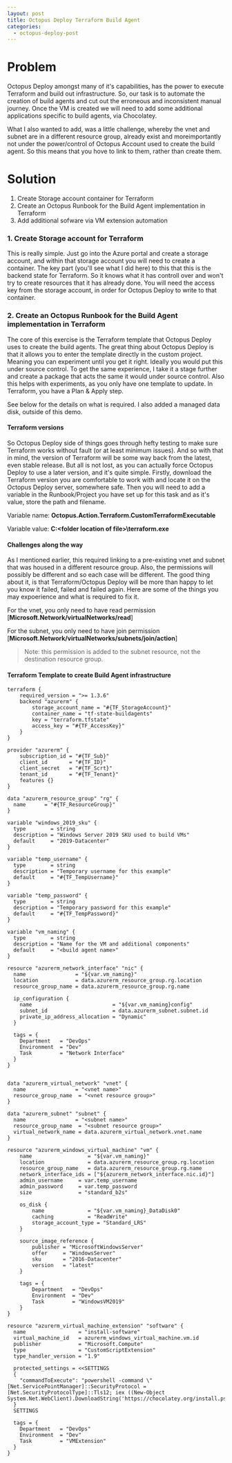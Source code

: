 ```yaml
---
layout: post
title: Octopus Deploy Terraform Build Agent
categories:
  - octopus-deploy-post
---
```


# Problem

Octopus Deploy amongst many of it's capabilities, has the power to execute Terraform and build out infrastructure.
So, our task is to automate the creation of build agents and cut out the erroneous and inconsistent manual journey. 
Once the VM is created we will need to add some additional applications specific to build agents, via Chocolatey.

What I also wanted to add, was a little challenge, whereby the vnet and subnet are in a different resource group,
already exist and moreimportantly not under the power/control of Octopus Account used to create the build agent.
So this means that you hove to link to them, rather than create them.

# Solution

1. Create Storage account container for Terraform
2. Create an Octopus Runbook for the Build Agent implementation in Terraform
3. Add additional sofware via VM extension automation

### 1. Create Storage account for Terraform

This is really simple. Just go into the Azure portal and create a storage account, and within that storage account
you will need to create a container. The key part (you'll see what I did here) to this that this is the backend
state for Terraform. So it knows what it has controll over and won't try to create resources that it has already done.
You will need the access key from the storage account, in order for Octopus Deploy to write to that container.

### 2. Create an Octopus Runbook for the Build Agent implementation in Terraform

The core of this exercise is the Terraform template that Octopus Deploy uses to create the build agents.
The great thing about Octopus Deploy is that it allows you to enter the template directly in the custom project.
Meaning you can experiment until you get it right. Ideally you would put this under source control.
To get the same experience, I take it a stage further and create a package that acts the same it would under source control.
Also this helps with experiments, as you only have one template to update. In Terraform, you have a Plan & Apply step.

See below for the details on what is required. I also added a managed data disk, outside of this demo.

#### Terraform versions

So Octopus Deploy side of things goes through hefty testing to make sure Terraform works without fault (or at least minimum issues).
And so with that in mind, the version of Terraform will be some way back from the latest, even stable release.
But all is not lost, as you can actually force Octopus Deploy to use a later version, and it's quite simple.
Firstly, download the Terraform version you are comfortable to work with and locate it on the Octopus Deploy server, somewhere safe.
Then you will need to add a variable in the Runbook/Project you have set up for this task and as it's value, store the path and filename.

Variable name: **Octopus.Action.Terraform.CustomTerraformExecutable** 

Variable value: **C:\<folder location of file>\terraform.exe**

#### Challenges along the way

As I mentioned earlier, this required linking to a pre-existing vnet and subnet that was housed in a different resource group.
Also, the permissions will possibly be different and so each case will be different. The good thing about it,
is that Terraform/Octopus Deploy will be more than happy to let you know it failed, failed and failed again.
Here are some of the things you may expoerience and what is required to fix it.

For the vnet, you only need to have read permission [**Microsoft.Network/virtualNetworks/read**]

For the subnet, you only need to have join permission [**Microsoft.Network/virtualNetworks/subnets/join/action**]
> Note: this permission is added to the subnet resource, not the destination resource group. 

#### Terraform Template to create Build Agent infrastructure
```
terraform {
    required_version = ">= 1.3.6"
    backend "azurerm" {
        storage_account_name = "#{TF_StorageAccount}"
        container_name = "tf-state-buildagents"
        key = "terraform.tfstate"
        access_key = "#{TF_AccessKey}"
    }
}

provider "azurerm" {
    subscription_id = "#{TF_Sub}"
    client_id       = "#{TF_ID}"
    client_secret   = "#{TF_Scrt}"
    tenant_id       = "#{TF_Tenant}"
	features {}
}

data "azurerm_resource_group" "rg" {
  name     	= "#{TF_ResourceGroup}"
}

variable "windows_2019_sku" {
  type        = string
  description = "Windows Server 2019 SKU used to build VMs"
  default     = "2019-Datacenter"
}

variable "temp_username" {
  type        = string
  description = "Temporary username for this example"
  default     = "#{TF_TempUsername}"
}

variable "temp_password" {
  type        = string
  description = "Temporary password for this example"
  default     = "#{TF_TempPassword}"
}

variable "vm_naming" {
  type        = string
  description = "Name for the VM and additional components"
  default     = "<build agent name>"
}

resource "azurerm_network_interface" "nic" {
  name                = "${var.vm_naming}"
  location            = data.azurerm_resource_group.rg.location
  resource_group_name = data.azurerm_resource_group.rg.name

  ip_configuration {
    name                          = "${var.vm_naming}config"
    subnet_id                     = data.azurerm_subnet.subnet.id
    private_ip_address_allocation = "Dynamic"
  }

  tags = {
    Department   = "DevOps"
    Environment  = "Dev"
    Task         = "Network Interface"
  }
}


data "azurerm_virtual_network" "vnet" {
  name                = "<vnet name>"
  resource_group_name  = "<vnet resource group>"
}

data "azurerm_subnet" "subnet" {
  name                = "<subnet name>"
  resource_group_name  = "<subnet resource group>"
  virtual_network_name = data.azurerm_virtual_network.vnet.name
}

resource "azurerm_windows_virtual_machine" "vm" {
    name                  = "${var.vm_naming}"
    location              = data.azurerm_resource_group.rg.location
    resource_group_name   = data.azurerm_resource_group.rg.name
    network_interface_ids = ["${azurerm_network_interface.nic.id}"]
    admin_username     = var.temp_username
    admin_password     = var.temp_password
    size               = "standard_b2s"

    os_disk {
        name              = "${var.vm_naming}_DataDisk0"
        caching           = "ReadWrite"
	    storage_account_type = "Standard_LRS"
    }

    source_image_reference {
        publisher = "MicrosoftWindowsServer"
        offer     = "WindowsServer"
        sku       = "2016-Datacenter"
        version   = "latest"
    }

    tags = {
        Department   = "DevOps"
        Environment  = "Dev"
        Task         = "WindowsVM2019"
    }
}

resource "azurerm_virtual_machine_extension" "software" {
  name                 = "install-software"
  virtual_machine_id   = azurerm_windows_virtual_machine.vm.id
  publisher            = "Microsoft.Compute"
  type                 = "CustomScriptExtension"
  type_handler_version = "1.9"

  protected_settings = <<SETTINGS
  {
    "commandToExecute": "powershell -command \"[Net.ServicePointManager]::SecurityProtocol = [Net.SecurityProtocolType]::Tls12; iex ((New-Object System.Net.WebClient).DownloadString('https://chocolatey.org/install.ps1'))\""
  }
  SETTINGS

  tags = {
    Department   = "DevOps"
    Environment  = "Dev"
    Task         = "VMExtension"
  }
}


```
